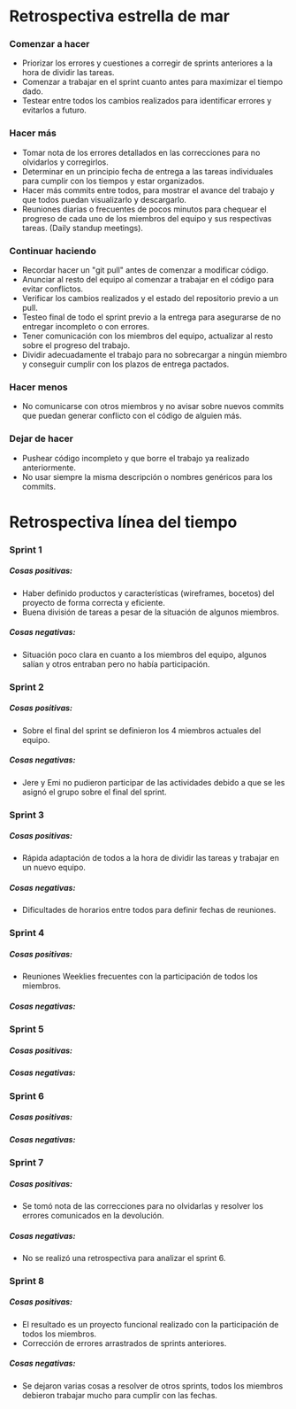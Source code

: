 # Retrospectiva estrella de mar 

### Comenzar a hacer
- Priorizar los errores y cuestiones a corregir de sprints anteriores a la hora de dividir las tareas.
- Comenzar a trabajar en el sprint cuanto antes para maximizar el tiempo dado.
- Testear entre todos los cambios realizados para identificar errores y evitarlos a futuro.
### Hacer más
- Tomar nota de los errores detallados en las correcciones para no olvidarlos y corregirlos.
- Determinar en un principio fecha de entrega a las tareas individuales para cumplir con los tiempos y estar organizados.
- Hacer más commits entre todos, para mostrar el avance del trabajo y que todos puedan visualizarlo y descargarlo.
- Reuniones diarias o frecuentes de pocos minutos para chequear el progreso de cada uno de los miembros del equipo y sus respectivas tareas. (Daily standup meetings).
### Continuar haciendo
- Recordar hacer un "git pull" antes de comenzar a modificar código.
- Anunciar al resto del equipo al comenzar a trabajar en el código para evitar conflictos.
- Verificar los cambios realizados y el estado del repositorio previo a un pull.
- Testeo final de todo el sprint previo a la entrega para asegurarse de no entregar incompleto o con errores.
- Tener comunicación con los miembros del equipo, actualizar al resto sobre el progreso del trabajo.
- Dividir adecuadamente el trabajo para no sobrecargar a ningún miembro y conseguir cumplir con los plazos de entrega pactados.
### Hacer menos
- No comunicarse con otros miembros y no avisar sobre nuevos commits que puedan generar conflicto con el código de alguien más.
### Dejar de hacer
- Pushear código incompleto y que borre el trabajo ya realizado anteriormente.
- No usar siempre la misma descripción o nombres genéricos para los commits.


# Retrospectiva línea del tiempo

### Sprint 1
##### Cosas positivas:
- Haber definido productos y características (wireframes, bocetos) del proyecto de forma correcta y eficiente.
- Buena división de tareas a pesar de la situación de algunos miembros.
##### Cosas negativas:
- Situación poco clara en cuanto a los miembros del equipo, algunos salían y otros entraban pero no había participación.


### Sprint 2
##### Cosas positivas: 
- Sobre el final del sprint se definieron los 4 miembros actuales del equipo.
##### Cosas negativas:
- Jere y Emi no pudieron participar de las actividades debido a que se les asignó el grupo sobre el final del sprint.


### Sprint 3
##### Cosas positivas: 
- Rápida adaptación de todos a la hora de dividir las tareas y trabajar en un nuevo equipo.

##### Cosas negativas:
- Dificultades de horarios entre todos para definir fechas de reuniones.


### Sprint 4
##### Cosas positivas: 
- Reuniones Weeklies frecuentes con la participación de todos los miembros.

##### Cosas negativas:

### Sprint 5
##### Cosas positivas: 

##### Cosas negativas:

### Sprint 6
##### Cosas positivas: 

##### Cosas negativas:

### Sprint 7
##### Cosas positivas: 
- Se tomó nota de las correcciones para no olvidarlas y resolver los errores comunicados en la devolución.

##### Cosas negativas:
- No se realizó una retrospectiva para analizar el sprint 6.


### Sprint 8
##### Cosas positivas: 
- El resultado es un proyecto funcional realizado con la participación de todos los miembros.
- Corrección de errores arrastrados de sprints anteriores.

##### Cosas negativas:
- Se dejaron varias cosas a resolver de otros sprints, todos los miembros debieron trabajar mucho para cumplir con las fechas.
